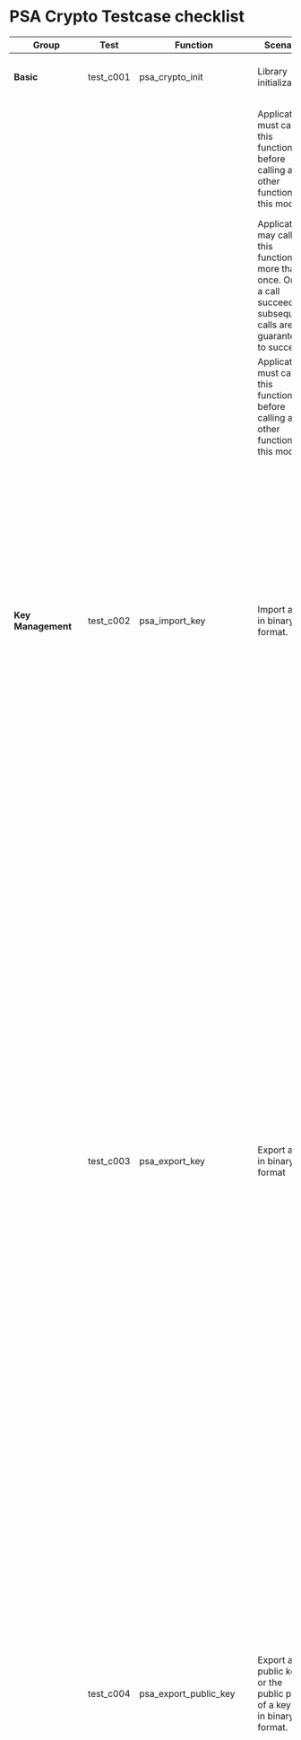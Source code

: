 # PSA Crypto Testcase checklist 



| **Group**    | **Test** | **Function**  | **Scenario**     | **Return Value** | **Steps**   | **Test Case**    |
|------------------------------|-----------|--------------------------|-----------------------------------------------------------------------------------------------------------------------|-----------------------------|------------------------------------------------------------------------------------------------------------------------------------------------------------------------------------------------------------------------------------------------------------------------------------------------------------------------------------------------------------------------------------------------------------------------------------------------------------------------------------------|----------------------------------------------------------------------------------------------------------------------------------------------------------------------------------------|
| **Basic**    | test_c001 | psa_crypto_init     | Library initialization | PSA_SUCCESS  | Calling this function should return SUCCESS     |    |
|     | | | Applications must call this function before calling any other function in this module.  | PSA_SUCCESS  | Try calling crypto operations doing a crypto_init should be successful(can be covered as part of other testcase) |    |
|     | | | Applications may call this function more than once. Once a call succeeds, subsequent calls are guaranteed to succeed. | PSA_SUCCESS  | Try calling multiple crypto init and should return SUCCESS     |    |
|     | | | Applications must call this function before calling any other function in this module.  | PSA_ERROR_BAD_STATE    | Try calling crypto operations without doing a crypto_init should return FAILURE    |    |
|     | | |    |    |    |    |
| **Key Management**     | test_c002 | psa_import_key | Import a key in binary format.   | PSA_SUCCESS  | 1. Initialize the PSA crypto library  <br /> 2. Initialize a key policy structure to a default that forbids all usage of the key  <br /> 3. Set the standard fields of a policy structure  <br /> 4.  Set the usage policy on a key slot  <br /> 5. Import the key data into the key slot  <br /> 6. Get basic metadata about a key  <br /> 7. Export a key in binary format  <br /> 8. Check if original key data matches with the exported data | 1. 16 Byte AES  <br /> 2. 24 Byte AES  <br /> 3. 32 Byte AES  <br /> 4. 2048 RSA public key  <br /> 5. 2048 RSA keypair  <br /> 6. DES 64 bit key  <br /> 7. Triple DES 2-Key  <br /> 8. Triple DES 3-Key  <br /> 9. EC Public key  <br /> 10. EC keypair |
|     | | |    | PSA_ERROR_NOT_SUPPORTED     | Calling this function with incorrect key type   | Incorrect key type     |
|     | | |    | PSA_ERROR_INVALID_ARGUMENT  | Calling this function with invalid parameter should return this error    | 1. Key data greater than the algorithm size  <br /> 2. Incorrect key data size  <br /> 3. Invalid key slot  <br /> 4. Zero key slot |
|     | | |    | PSA_ERROR_OCCUPIED_SLOT     | Pass the key slot to store data which is already occupied | Already occupied key slot   |
|     | test_c003 | psa_export_key | Export a key in binary format    | PSA_SUCCESS  | 1. Initialize the PSA crypto library  <br /> 2. Initialize a key policy structure to a default that forbids all usage of the key  <br /> 3. Set the standard fields of a policy structure  <br /> 4.  Set the usage policy on a key slot  <br /> 5. Import the key data into the key slot  <br /> 6. Get basic metadata about a key  <br /> 7. Export a key in binary format  <br /> 8. Check if original key data matches with the exported data | 1. 16 Byte AES  <br /> 2. 24 Byte AES  <br /> 3. 32 Byte AES  <br /> 4. 2048 RSA public key  <br /> 5. 2048 RSA keypair  <br /> 6. DES 64 bit key  <br /> 7. Triple DES 2-Key  <br /> 8. Triple DES 3-Key  <br /> 9. EC Public key  <br /> 10. EC keypair |
|     | | |    | PSA_ERROR_BUFFER_TOO_SMALL  | Calling this function with buffer size less than required | Less buffer size  |
|     | | |    | PSA_ERROR_INVALID_ARGUMENT  | Calling this function with invalid parameter should return this error    | 1. Zero key slot   <br /> 2. Invalid key slot |
|     | | |    | PSA_ERROR_BAD_STATE    | Calling this function with key policy that cannot be exported  | Invalid key policy usage    |
|     | | |    | PSA_ERROR_EMPTY_SLOT   | Calling this function with empty key slot  | Empty key slot    |
|     | test_c004 | psa_export_public_key    | Export a public key or the public part of a key pair in binary   format. | PSA_SUCCESS  | 1. Initialize the PSA crypto library  <br /> 2. Initialize a key policy structure to a default that forbids all usage of the key  <br /> 3. Set the standard fields of a policy structure  <br /> 4.  Set the usage policy on a key slot  <br /> 5. Import the key data into the key slot  <br /> 6. Get basic metadata about a key  <br /> 7. Export a key in binary format  <br /> 8. Check if original key data matches with the exported data | 1. 2048 RSA public key  <br /> 2. 2048 RSA keypair  <br /> 3. EC Public key  <br /> 4. EC keypair     |
|     | | |    | PSA_ERROR_INVALID_ARGUMENT  | 1. Initialize the PSA crypto library  <br /> 2. Initialize a key policy structure to a default that forbids all usage of the key  <br /> 3. Set the standard fields of a policy structure  <br /> 4.  Set the usage policy on a key slot  <br /> 5. Import the key data into the key slot  <br /> 6. Get basic metadata about a key  <br /> 7. Export a key in binary format  <br /> 8. Check if original key data matches with the exported data | 1. 16 Byte AES  <br /> 2. 24 Byte AES  <br /> 3. 32 Byte AES  <br /> 4. DES 64 bit key  <br /> 5. Triple DES 2-Key  <br /> 6. Triple DES 3-Key |
|     | | |    | PSA_ERROR_BUFFER_TOO_SMALL  | Calling this function with buffer size less than required | Less buffer size  |
|     | | |    | PSA_ERROR_INVALID_ARGUMENT  | Calling this function with invalid parameter should return this error    | 1. Zero key slot   <br /> 2. Invalid key slot |
|     | | |    | PSA_ERROR_BAD_STATE    | Calling this function with key policy that cannot be exported  | Invalid key policy usage    |
|     | test_c005 | psa_destroy_key     | Destroy a key and restore the slot to its default state.  | PSA_SUCCESS  | 1. Initialize the PSA crypto library  <br /> 2. Initialize a key policy structure to a default that forbids all usage of the key  <br /> 3. Set the standard fields of a policy structure  <br /> 4.  Set the usage policy on a key slot  <br /> 5. Import the key data into the key slot  <br /> 6. Get basic metadata about a key  <br /> 7. Destroy a key and restore the slot to its default state  <br /> 8. Check that if the key metadata are destroyed   | 1. 16 Byte AES  <br /> 2. 24 Byte AES  <br /> 3. 32 Byte AES  <br /> 4. 2048 RSA public key  <br /> 5. 2048 RSA keypair  <br /> 6. DES 64 bit key  <br /> 7. Triple DES 2-Key  <br /> 8. Triple DES 3-Key  <br /> 9. EC Public key  <br /> 10. EC keypair |
|     | | |    | PSA_ERROR_INVALID_ARGUMENT  | Calling this function with invalid parameter should return this error    | 1. Invalid key slot  <br /> 2. Zero key slot  <br /> 3. Empty key slot    |
|     | test_c006 | psa_get_key_information  | Get basic metadata about a key.  | PSA_SUCCESS  | 1. Initialize the PSA crypto library  <br /> 2. Initialize a key policy structure to a default that forbids all usage of the key  <br /> 3. Set the standard fields of a policy structure  <br /> 4.  Set the usage policy on a key slot  <br /> 5. Import the key data into the key slot  <br /> 6. Get basic metadata about a key     | 1. 16 Byte AES  <br /> 2. 24 Byte AES  <br /> 3. 32 Byte AES  <br /> 4. 2048 RSA public key  <br /> 5. 2048 RSA keypair  <br /> 6. DES 64 bit key  <br /> 7. Triple DES 2-Key  <br /> 8. Triple DES 3-Key  <br /> 9. EC Public key  <br /> 10. EC keypair |
|     | | |    | PSA_ERROR_INVALID_ARGUMENT  | Calling this function with invalid parameter should return this error    | 1. Zero key slot   <br /> 2. Invalid key slot |
|     | | |    | PSA_ERROR_EMPTY_SLOT   | Pass the key slot number which has the key type as none   |  Empty key slot   |
|     | NO TEST   | psa_key_policy_set_usage | Set the   standard fields of a policy structure.     | void    | Void function. Covered as part of other cases   |    |
|     | | |    |    |    |    |
| **Key Policies**  | test_c007 | psa_set_key_policy  | Set the usage policy on a key slot.   | PSA_SUCCESS  | 1. Initialize the PSA crypto library  <br /> 2. Initialize a key policy structure to a default that forbids all usage of the key  <br /> 3. Set the standard fields of a policy structure  <br /> 4.  Set the usage policy on a key slot  <br /> 5. Import the key data into the key slot  <br /> 6. Get the usage policy for a key slot  <br /> 7. Check if the policy matches the original input     | 1. 16 Byte AES  <br /> 2. 24 Byte AES  <br /> 3. 32 Byte AES  <br /> 4. 2048 RSA public key  <br /> 5. 2048 RSA keypair  <br /> 6. DES 64 bit key  <br /> 7. Triple DES 2-Key  <br /> 8. Triple DES 3-Key  <br /> 9. EC Public key  <br /> 10. EC keypair |
|     | | |    | PSA_ERROR_INVALID_ARGUMENT  | Calling this function with invalid parameter should return this error    | 1. Invalid key policy  <br /> 2. Zero key slot  <br /> 3. Invalid key slot     |
|     | | |    | PSA_ERROR_OCCUPIED_SLOT     | Pass the key slot to store data which is already occupied | Already occupied key slot   |
|     | test_c008 | psa_get_key_policy  | Get the usage policy for a key slot   | PSA_SUCCESS  | 1. Initialize the PSA crypto library  <br /> 2. Initialize a key policy structure to a default that forbids all usage of the key  <br /> 3. Set the standard fields of a policy structure  <br /> 4. Set the usage policy on a key slot  <br /> 5. Change the lifetime of a key slot  <br /> 6. Import the key data into the key slot  <br /> 7. Get the usage policy for a key slot  <br /> 8. Retrieve the usage field of a policy structure  <br /> 9. Retrieve the algorithm field of a policy structure  <br /> 10. Make sure they match the original value | 1. 16 Byte AES  <br /> 2. 24 Byte AES  <br /> 3. 32 Byte AES  <br /> 4. 2048 RSA public key  <br /> 5. 2048 RSA keypair  <br /> 6. DES 64 bit key  <br /> 7. Triple DES 2-Key  <br /> 8. Triple DES 3-Key  <br /> 9. EC Public key  <br /> 10. EC keypair |
|     | | |    | PSA_ERROR_INVALID_ARGUMENT  | Calling this function with invalid parameter should return this error    | 1. Zero key slot   <br /> 2. Invalid key slot |
|     | test_c009 | psa_set_key_lifetime     | Change the lifetime of a key slot.    | PSA_SUCCESS  | 1. Initialize the PSA crypto library  <br /> 2. Initialize a key policy structure to a default that forbids all usage of the key  <br /> 3. Set the standard fields of a policy structure  <br /> 4. Set the usage policy on a key slot  <br /> 5. Change the lifetime of a key slot  <br /> 6. Import the key data into the key slot  <br /> 7. Reset the system  <br /> 8. After reboot check if the contents of persistent and write once key data are preserved   | 1. Volatile keys  <br /> 2. Persistent keys  <br /> 3. Write once keys    |
|     | | |    | PSA_ERROR_INVALID_ARGUMENT  | Calling this function with incorrect argument should return failure | 1. Zero key slot  <br /> 2. Invalid key slot  <br /> 3. Invalid key lifetime   |
|     | | |    | PSA_ERROR_OCCUPIED_SLOT     | If implementation does not supports changing the lifetime of preoccupied slot, calling this function with already occupied slot should return failure(Impdef) | Pre occupied key slot  |
|     | test_c010 | psa_get_key_lifetime     | Retrieve   the lifetime of a key slot.     | PSA_SUCCESS  | 1. Initialize the PSA crypto library  <br /> 2. Initialize a key policy structure to a default that forbids all usage of the key  <br /> 3. Set the standard fields of a policy structure  <br /> 4. Set the usage policy on a key slot  <br /> 5. Change the lifetime of a key slot  <br /> 6. Import the key data into the key slot  <br /> 7. Get the lifetime of a key slot    | Testing only volatile keys as other key types are currently not supported     |
|     | | |    | PSA_ERROR_INVALID_ARGUMENT  | Calling this function with invalid parameter should return this error    | 1. Invalid key policy  <br /> 2. Zero key slot  <br /> 3. Invalid key slot  <br /> 4. Empty key slot  |
|     | | |    |    |    |    |
| **Message Authentication Codes** | test_c011 | psa_hash_start | Start a multipart hash operation.     | PSA_SUCCESS  | 1. Initialize the PSA crypto library  <br /> 2. Start a multipart hash operation | 1. MD2  <br /> 2. MD4  <br /> 3. MD5  <br /> 4. RIPEMD160  <br /> 5. SHA1  <br /> 6. SHA224  <br /> 7. SHA256  <br /> 8. SHA512  <br /> 9. SHA512_224  <br /> 10. SHA512_256  <br /> 11. SHA3_224 1 <br /> 2. SHA3_256 1 <br /> 3. SHA3_384 1 <br /> 4. SHA3_512 |
|     | | |    | PSA_ERROR_NOT_SUPPORTED     | Calling this function with unsupported algorithm should return error     | Invalid hash algorithm |
|     | test_c012 | psa_hash_update     | Add a message fragment to a multipart hash operation.     | PSA_SUCCESS  | 1. Initialize the PSA crypto library  <br /> 2. Start a multipart hash operation  <br /> 3. Add a message fragment to a multipart hash operation     | 1. MD2  <br /> 2. MD4  <br /> 3. MD5  <br /> 4. RIPEMD160  <br /> 5. SHA1  <br /> 6. SHA224  <br /> 7. SHA256  <br /> 8. SHA384  <br /> 9. SHA512  |
|     | | |    | PSA_ERROR_INVALID_ARGUMENT  | Calling this function without calling the psa_hash_start() should return error     | Inactive operation handle   |
|     | | |    | PSA_ERROR_INVALID_ARGUMENT  | Calling this function with completed operation handle should return error     | Completed operation handle  |
|     | test_c013 | psa_hash_verify     | Finish the calculation of the hash of a message and compare it with an expected value.  | PSA_SUCCESS  | 1. Initialize the PSA crypto library  <br /> 2. Start a multipart hash operation  <br /> 3. Add a message fragment to a multipart hash operation  <br /> 4. Finish the calculation of the hash of a message and compare it with an expected value | 1. MD2  <br /> 2. MD4  <br /> 3. MD5  <br /> 4. RIPEMD160  <br /> 5. SHA1  <br /> 6. SHA224  <br /> 7. SHA256  <br /> 8. SHA384  <br /> 9. SHA512  |
|     | | |    | PSA_ERROR_INVALID_ARGUMENT  | Calling this function with inactive operation handle should return error | Inactive operation handle   |
|     | | |    | PSA_ERROR_INVALID_SIGNATURE | Calling this function with incorrect expected value should return error  | 1. Incorrect expected hash value  <br /> 2. Incorrect expected hash length  |
|     | test_c014 | psa_hash_finish     | Finish the calculation of the hash of a message.     | PSA_SUCCESS  | 1. Initialize the PSA crypto library  <br /> 2. Start a multipart hash operation  <br /> 3. Add a message fragment to a multipart hash operation  <br /> 4. Finish the calculation of the hash of a message  <br /> 5. Compare it with the expected value | 1. MD2  <br /> 2. MD4  <br /> 3. MD5  <br /> 4. RIPEMD160  <br /> 5. SHA1  <br /> 6. SHA224  <br /> 7. SHA256  <br /> 8. SHA384  <br /> 9. SHA512  |
|     | | |    | PSA_ERROR_INVALID_ARGUMENT  | Calling this function with an inactive operation handle should return error   | Inactive operation handle   |
|     | | |    | PSA_ERROR_BUFFER_TOO_SMALL  | Calling this function with a hash buffer whose size is less than the algorithm output should return error   | Buffer size less than required   |
|     | test_c015 | psa_hash_abort | Abort a hash operation.     | PSA_SUCCESS  | 1. Initialize the PSA crypto library  <br /> 2. Start a multipart hash operation  <br /> 3. Abort a hash operation     | 1. MD2  <br /> 2. MD4  <br /> 3. MD5  <br /> 4. RIPEMD160  <br /> 5. SHA1  <br /> 6. SHA224  <br /> 7. SHA256  <br /> 8. SHA384  <br /> 9. SHA512  |
|     | | |    | PSA_ERROR_INVALID_ARGUMENT  | Calling psa_hash_finish after calling psa_hash_abort should return error |    |
